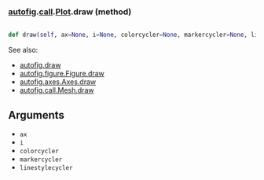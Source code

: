 ### [autofig](autofig.md).[call](autofig.call.md).[Plot](autofig.call.Plot.md).draw (method)


```py

def draw(self, ax=None, i=None, colorcycler=None, markercycler=None, linestylecycler=None)

```



See also:

* [autofig.draw](autofig.draw.md)
* [autofig.figure.Figure.draw](autofig.figure.Figure.draw.md)
* [autofig.axes.Axes.draw](autofig.axes.Axes.draw.md)
* [autofig.call.Mesh.draw](autofig.call.Mesh.draw.md)

Arguments
-----------
* `ax`
* `i`
* `colorcycler`
* `markercycler`
* `linestylecycler`

